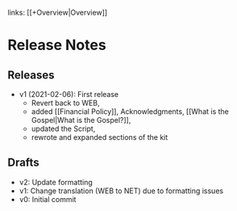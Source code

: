 links: [[+Overview|Overview]]
# Release Notes
## Releases
* v1 (2021-02-06): First release
	* Revert back to WEB, 
	* added [[Financial Policy]], Acknowledgments, [[What is the Gospel|What is the Gospel?]], 
	* updated the Script,
	* rewrote and expanded sections of the kit

## Drafts
* v2: Update formatting
* v1: Change translation (WEB to NET) due to formatting issues
* v0: Initial commit